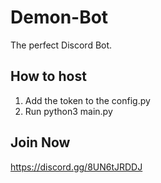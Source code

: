 # Demon-Bot
The perfect Discord Bot.

## How to host
1. Add the token to the config.py
2. Run python3 main.py

## Join Now
https://discord.gg/8UN6tJRDDJ
